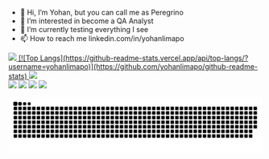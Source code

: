 - 👋 Hi, I’m Yohan, but you can call me as Peregrino
- 👀 I’m interested in become a QA Analyst
- 🌱 I’m currently testing everything I see
- 📫 How to reach me linkedin.com/in/yohanlimapo

 <div>
  <a href="https://github.com/yohanlimapo/">
  <img height="180em" src="https://github-readme-stats.vercel.app/api?username=yohanlimapo&show_icons=true&theme=tokyonight&include_all_commits=true&count_private=true"/>
  [![Top Langs](https://github-readme-stats.vercel.app/api/top-langs/?username=yohanlimapo)](https://github.com/yohanlimapo/github-readme-stats)
  <img height="180em" src="https://github-readme-stats.vercel.app/api/top-langs/?username=yohanlimapo&layout=compact&langs_count=7&theme=tokyonight"/>
</div>

  <div> 
  <a href="https://wa.me/5561996085486" target="_blank"><img src="https://img.shields.io/badge/WhatsApp-25D366?style=for-the-badge&logo=whatsapp&logoColor=white" target="_blank"></a>
  <a href="https://instagram.com/yohanlimapo" target="_blank"><img src="https://img.shields.io/badge/-Instagram-%23E4405F?style=for-the-badge&logo=instagram&logoColor=white" target="_blank"></a>
  <a href = "mailto:yohan.limapo@gmail.com"><img src="https://img.shields.io/badge/Gmail-D14836?style=for-the-badge&logo=gmail&logoColor=white" target="_blank"></a>
  <a href="https://www.linkedin.com/in/yohanlimapo" target="_blank"><img src="https://img.shields.io/badge/-LinkedIn-%230077B5?style=for-the-badge&logo=linkedin&logoColor=white" target="_blank"></a> 
 
  ![Snake animation](https://github.com/yohanlimapo/yohanlimapo/blob/output/github-contribution-grid-snake.svg)
 
</div>
<!---
yohanlimapo/yohanlimapo is a ✨ special ✨ repository because its `README.md` (this file) appears on your GitHub profile.
You can click the Preview link to take a look at your changes.
--->
